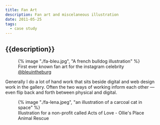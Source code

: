 ```yaml
---
title: Fan Art
description: Fan art and miscelaneous illustration
date: 2011-05-25
tags:
  - case study
---
```

## {{description}}

<figure>
    {% image "./fa-bleu.jpg", "A french bulldog illustration" %}
    <figcaption>First ever known fan art for the instagram celebrity <a href="https://www.instagram.com/bleuintheburg/">@bleuintheburg</a></figcaption>  
</figure>

Generally I do a lot of hand work that sits beside digital and web design work in the gallery. Often the two ways of working inform each other &mdash; even flip back and forth between physical and digital.

<figure>
    {% image "./fa-lena.jpeg", "an illustration of a carcoal cat in space" %}
     <figcaption >Illustration for a non-profit called Acts of Love - Ollie's Place Animal Rescue </figcaption>
</figure> 

